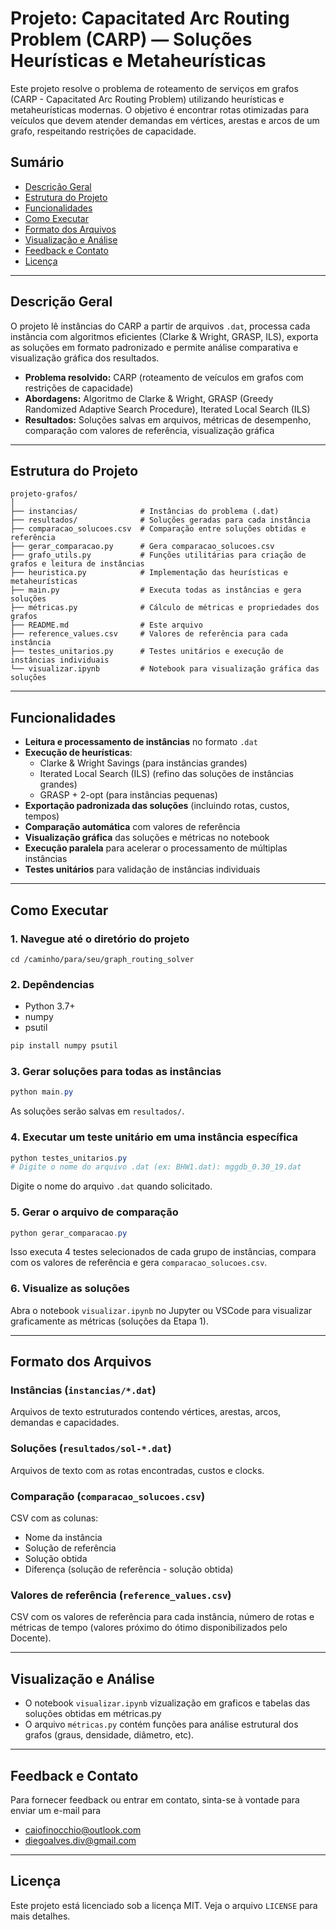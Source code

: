 # Projeto: Capacitated Arc Routing Problem (CARP) — Soluções Heurísticas e Metaheurísticas

Este projeto resolve o problema de roteamento de serviços em grafos (CARP - Capacitated Arc Routing Problem) utilizando heurísticas e metaheurísticas modernas. O objetivo é encontrar rotas otimizadas para veículos que devem atender demandas em vértices, arestas e arcos de um grafo, respeitando restrições de capacidade.

## Sumário

- [Descrição Geral](#descrição-geral)
- [Estrutura do Projeto](#estrutura-do-projeto)
- [Funcionalidades](#funcionalidades)
- [Como Executar](#como-executar)
- [Formato dos Arquivos](#formato-dos-arquivos)
- [Visualização e Análise](#visualização-e-análise)
- [Feedback e Contato](#Feedback-e-Contato)
- [Licença](#licença)

---

## Descrição Geral

O projeto lê instâncias do CARP a partir de arquivos `.dat`, processa cada instância com algoritmos eficientes (Clarke & Wright, GRASP, ILS), exporta as soluções em formato padronizado e permite análise comparativa e visualização gráfica dos resultados.

- **Problema resolvido:** CARP (roteamento de veículos em grafos com restrições de capacidade)
- **Abordagens:** Algoritmo de Clarke & Wright, GRASP (Greedy Randomized Adaptive Search Procedure), Iterated Local Search (ILS)
- **Resultados:** Soluções salvas em arquivos, métricas de desempenho, comparação com valores de referência, visualização gráfica

---

## Estrutura do Projeto

```
projeto-grafos/
│
├── instancias/              # Instâncias do problema (.dat)
├── resultados/              # Soluções geradas para cada instância
├── comparacao_solucoes.csv  # Comparação entre soluções obtidas e referência
├── gerar_comparacao.py      # Gera comparacao_solucoes.csv
├── grafo_utils.py           # Funções utilitárias para criação de grafos e leitura de instâncias
├── heuristica.py            # Implementação das heurísticas e metaheurísticas
├── main.py                  # Executa todas as instâncias e gera soluções
├── métricas.py              # Cálculo de métricas e propriedades dos grafos
├── README.md                # Este arquivo
├── reference_values.csv     # Valores de referência para cada instância
├── testes_unitarios.py      # Testes unitários e execução de instâncias individuais
└── visualizar.ipynb         # Notebook para visualização gráfica das soluções
```

---

## Funcionalidades

- **Leitura e processamento de instâncias** no formato `.dat`
- **Execução de heurísticas**:
  - Clarke & Wright Savings (para instâncias grandes)
  - Iterated Local Search (ILS) (refino das soluções de instâncias grandes)
  - GRASP + 2-opt (para instâncias pequenas)
- **Exportação padronizada das soluções** (incluindo rotas, custos, tempos)
- **Comparação automática** com valores de referência
- **Visualização gráfica** das soluções e métricas no notebook
- **Execução paralela** para acelerar o processamento de múltiplas instâncias
- **Testes unitários** para validação de instâncias individuais

---

## Como Executar

### 1. Navegue até o diretório do projeto

```
cd /caminho/para/seu/graph_routing_solver
```

### 2. Depêndencias

- Python 3.7+
- numpy
- psutil

```powershell
pip install numpy psutil
```

### 3. Gerar soluções para todas as instâncias

```powershell
python main.py
```

As soluções serão salvas em `resultados/`.

### 4. Executar um teste unitário em uma instância específica

```powershell
python testes_unitarios.py
# Digite o nome do arquivo .dat (ex: BHW1.dat): mggdb_0.30_19.dat
```

Digite o nome do arquivo `.dat` quando solicitado.

### 5. Gerar o arquivo de comparação

```powershell
python gerar_comparacao.py
```

Isso executa 4 testes selecionados de cada grupo de instâncias, compara com os valores de referência e gera `comparacao_solucoes.csv`.

### 6. Visualize as soluções

Abra o notebook `visualizar.ipynb` no Jupyter ou VSCode para visualizar graficamente as métricas (soluções da Etapa 1).

---

## Formato dos Arquivos

### Instâncias (`instancias/*.dat`)

Arquivos de texto estruturados contendo vértices, arestas, arcos, demandas e capacidades.

### Soluções (`resultados/sol-*.dat`)

Arquivos de texto com as rotas encontradas, custos e clocks.

### Comparação (`comparacao_solucoes.csv`)

CSV com as colunas:

- Nome da instância
- Solução de referência
- Solução obtida
- Diferença (solução de referência - solução obtida)

### Valores de referência (`reference_values.csv`)

CSV com os valores de referência para cada instância, número de rotas e métricas de tempo (valores próximo do ótimo disponibilizados pelo Docente).

---

## Visualização e Análise

- O notebook `visualizar.ipynb` vizualização em graficos e tabelas das soluções obtidas em métricas.py
- O arquivo `métricas.py` contém funções para análise estrutural dos grafos (graus, densidade, diâmetro, etc).

---

## Feedback e Contato

Para fornecer feedback ou entrar em contato, sinta-se à vontade para enviar um e-mail para

- caiofinocchio@outlook.com
- diegoalves.div@gmail.com

---

## Licença

Este projeto está licenciado sob a licença MIT. Veja o arquivo `LICENSE` para mais detalhes.
